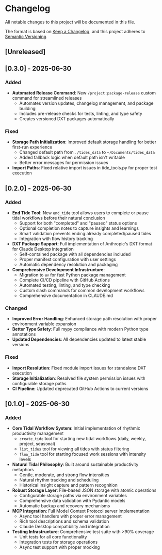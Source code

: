 # Changelog

All notable changes to this project will be documented in this file.

The format is based on [Keep a Changelog](https://keepachangelog.com/en/1.1.0/),
and this project adheres to [Semantic Versioning](https://semver.org/spec/v2.0.0.html).

## [Unreleased]

## [0.3.0] - 2025-06-30

### Added
- **Automated Release Command**: New `/project:package-release` custom command for streamlined releases
  - Automates version updates, changelog management, and package building
  - Includes pre-release checks for tests, linting, and type safety
  - Creates versioned DXT packages automatically

### Fixed
- **Storage Path Initialization**: Improved default storage handling for better first-run experience
  - Changed default path from `./tides_data` to `~/Documents/tides_data`
  - Added fallback logic when default path isn't writable
  - Better error messages for permission issues
- **Import Paths**: Fixed relative import issues in tide_tools.py for proper test execution

## [0.2.0] - 2025-06-30

### Added
- **End Tide Tool**: New `end_tide` tool allows users to complete or pause tidal workflows before their natural conclusion
  - Support for both "completed" and "paused" status options
  - Optional completion notes to capture insights and learnings
  - Smart validation prevents ending already completed/paused tides
  - Integration with flow history tracking
- **DXT Package Support**: Full implementation of Anthropic's DXT format for Claude Desktop integration
  - Self-contained package with all dependencies included
  - Proper manifest configuration with user settings
  - Automatic dependency resolution and packaging
- **Comprehensive Development Infrastructure**: 
  - Migration to `uv` for fast Python package management
  - Complete CI/CD pipeline with GitHub Actions
  - Automated testing, linting, and type checking
  - Custom slash commands for common development workflows
  - Comprehensive documentation in CLAUDE.md

### Changed
- **Improved Error Handling**: Enhanced storage path resolution with proper environment variable expansion
- **Better Type Safety**: Full mypy compliance with modern Python type annotations
- **Updated Dependencies**: All dependencies updated to latest stable versions

### Fixed
- **Import Resolution**: Fixed module import issues for standalone DXT execution
- **Storage Initialization**: Resolved file system permission issues with configurable storage paths
- **CI Pipeline**: Updated deprecated GitHub Actions to current versions

## [0.1.0] - 2025-06-30

### Added
- **Core Tidal Workflow System**: Initial implementation of rhythmic productivity management
  - `create_tide` tool for starting new tidal workflows (daily, weekly, project, seasonal)
  - `list_tides` tool for viewing all tides with status filtering
  - `flow_tide` tool for starting focused work sessions with intensity levels
- **Natural Tidal Philosophy**: Built around sustainable productivity metaphors
  - Gentle, moderate, and strong flow intensities
  - Natural rhythm tracking and scheduling
  - Historical insight capture and pattern recognition
- **Robust Storage Layer**: File-based JSON storage with atomic operations
  - Configurable storage paths via environment variables
  - Comprehensive data validation with Pydantic models
  - Automatic backup and recovery mechanisms
- **MCP Integration**: Full Model Context Protocol server implementation
  - Async tool handlers with proper error management
  - Rich tool descriptions and schema validation
  - Claude Desktop compatibility and integration
- **Testing Infrastructure**: Comprehensive test suite with >90% coverage
  - Unit tests for all core functionality
  - Integration tests for storage operations
  - Async test support with proper mocking